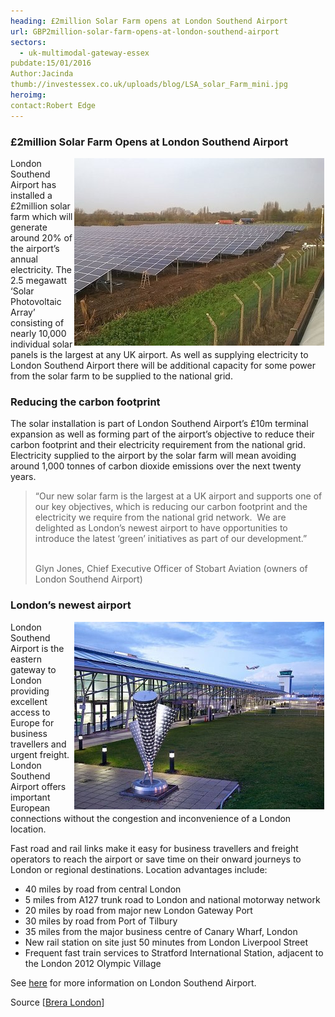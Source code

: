 ```yaml
---
heading: £2million Solar Farm opens at London Southend Airport
url: GBP2million-solar-farm-opens-at-london-southend-airport
sectors:
  - uk-multimodal-gateway-essex 
pubdate:15/01/2016
Author:Jacinda
thumb://investessex.co.uk/uploads/blog/LSA_solar_Farm_mini.jpg
heroimg:
contact:Robert Edge
---
```

<h3>£2million Solar Farm Opens at London Southend Airport</h3><p><img alt='London Southend Airport solar farm' src='../uploads/blog/LSA_solar_Farm_400.jpg' style='width: 400px; height: 300px; margin-left: 2px; margin-right: 2px; float: right;'/>London Southend Airport has installed a £2million solar farm which will generate around 20% of the airport’s annual electricity. The 2.5 megawatt ‘Solar Photovoltaic Array’ consisting of nearly 10,000 individual solar panels is the largest at any UK airport. As well as supplying electricity to London Southend Airport there will be additional capacity for some power from the solar farm to be supplied to the national grid.</p><h3>Reducing the carbon footprint</h3><p>The solar installation is part of London Southend Airport’s £10m terminal expansion as well as forming part of the airport’s objective to reduce their carbon footprint and their electricity requirement from the national grid. Electricity supplied to the airport by the solar farm will mean avoiding around 1,000 tonnes of carbon dioxide emissions over the next twenty years.</p><blockquote><p>“Our new solar farm is the largest at a UK airport and supports one of our key objectives, which is reducing our carbon footprint and the electricity we require from the national grid network.  We are delighted as London’s newest airport to have opportunities to introduce the latest ‘green’ initiatives as part of our development.”</p><p><br/>Glyn Jones, Chief Executive Officer of Stobart Aviation (owners of London Southend Airport)</p></blockquote><h3>London’s newest airport</h3><p><img alt='London Southend Airport' src='../uploads/blog/LSA_exterior_400.jpg' style='width: 400px; height: 300px; margin-left: 2px; margin-right: 2px; float: right;'/>London Southend Airport is the eastern gateway to London providing excellent access to Europe for business travellers and urgent freight. London Southend Airport offers important European connections without the congestion and inconvenience of a London location.</p><p>Fast road and rail links make it easy for business travellers and freight operators to reach the airport or save time on their onward journeys to London or regional destinations. Location advantages include:</p><ul><li>40 miles by road from central London</li><li>5 miles from A127 trunk road to London and national motorway network</li><li>20 miles by road from major new London Gateway Port</li><li>30 miles by road from Port of Tilbury</li><li>35 miles from the major business centre of Canary Wharf, London</li><li>New rail station on site just 50 minutes from London Liverpool Street</li><li>Frequent fast train services to Stratford International Station, adjacent to the London 2012 Olympic Village</li></ul><p>See <a href='http://investessex.co.uk/studies/place-studies/london-southend-airport'>here</a> for more information on London Southend Airport.</p><p>Source [<a href='http://www.brera-london.com/new-solar-farm-opens-at-london-southend-airport/'>Brera London</a>]</p>